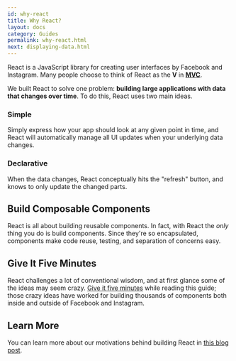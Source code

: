 ```yaml
---
id: why-react
title: Why React?
layout: docs
category: Guides
permalink: why-react.html
next: displaying-data.html
---
```

React is a JavaScript library for creating user interfaces by Facebook and Instagram. Many people choose to think of React as the **V** in **[MVC](http://en.wikipedia.org/wiki/Model%E2%80%93view%E2%80%93controller)**.

We built React to solve one problem: **building large applications with data that changes over time**. To do this, React uses two main ideas.

### Simple

Simply express how your app should look at any given point in time, and React will automatically manage all UI updates when your underlying data changes.

### Declarative

When the data changes, React conceptually hits the "refresh" button, and knows to only update the changed parts.

## Build Composable Components

React is all about building reusable components. In fact, with React the *only* thing you do is build components. Since they're so encapsulated, components make code reuse, testing, and separation of concerns easy.

## Give It Five Minutes

React challenges a lot of conventional wisdom, and at first glance some of the ideas may seem crazy. [Give it five minutes](http://37signals.com/svn/posts/3124-give-it-five-minutes) while reading this guide; those crazy ideas have worked for building thousands of components both inside and outside of Facebook and Instagram.

## Learn More

You can learn more about our motivations behind building React in [this blog post](http://facebook.github.io/react/blog/2013/06/05/why-react.html).
